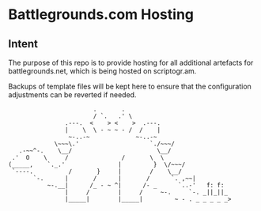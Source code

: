 # Battlegrounds.com Hosting

## Intent

The purpose of this repo is to provide hosting for all additional artefacts for battlegrounds.net, which is being hosted on scriptogr.am.

Backups of template files will be kept here to ensure that the configuration adjustments can be reverted if needed.

                            .       .
                            / `.   .' \
                    .---.  <    > <    >  .---.
                    |    \  \ - ~ ~ - /  /    |
                     ~-..-~             ~-..-~
                 \~~~\.'                    `./~~~/
       .-~~^-.    \__/                        \__/
     .'  O    \     /               /       \  \
    (_____,    `._.'               |         }  \/~~~/
     `----.          /       }     |        /    \__/
           `-.      |       /      |       /      `. ,~~|
               ~-.__|      /_ - ~ ^|      /- _      `..-'   f: f:
                    |     /        |     /     ~-.     `-. _||_||_
                    |_____|        |_____|         ~ - . _ _ _ _ _>
